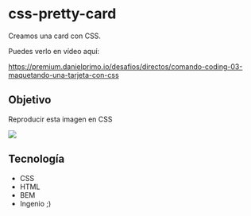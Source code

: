 # css-pretty-card

Creamos una card con CSS.

Puedes verlo en vídeo aquí:

https://premium.danielprimo.io/desafios/directos/comando-coding-03-maquetando-una-tarjeta-con-css

## Objetivo

Reproducir esta imagen en CSS

![](https://user-images.githubusercontent.com/1122071/86403311-c0e7c400-bcad-11ea-8f51-b314072b23fc.png)

## Tecnología

*   CSS
*   HTML
*   BEM
*   Ingenio ;)
